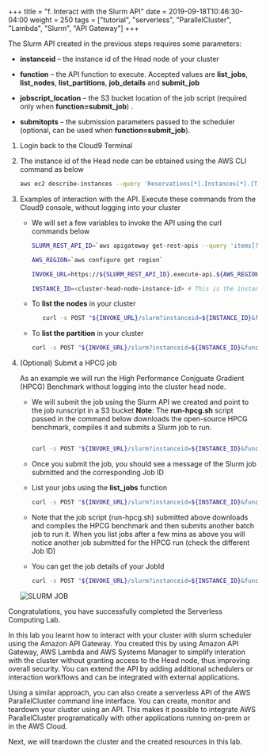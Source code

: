 +++
title = "f. Interact with the Slurm API"
date = 2019-09-18T10:46:30-04:00
weight = 250
tags = ["tutorial", "serverless", "ParallelCluster", "Lambda", "Slurm", "API Gateway"]
+++

The Slurm API created in the previous steps requires some parameters:

 - **instanceid** – the instance id of the Head node of your cluster

 - **function** – the API function to execute. Accepted values are **list_jobs**, **list_nodes**, **list_partitions**, **job_details** and **submit_job**

 - **jobscript_location** – the S3 bucket location of the job script (required only when **function=submit_job**) .

 - **submitopts** – the submission parameters passed to the scheduler (optional, can be used when **function=submit_job**).

1. Login back to the Cloud9 Terminal

2. The instance id of the Head node can be obtained using the AWS CLI command as below

   ```bash
   aws ec2 describe-instances --query 'Reservations[*].Instances[*].[Tags[?Key==`Name`]| [0].Value,InstanceId,InstanceType, PrivateIpAddress, PublicIpAddress]' --filters Name=instance-state-name,Values=running --output table
   ```
3. Examples of interaction with the API. Execute these commands from the Cloud9 console, without logging into your cluster

   - We will set a few variables to invoke the API using the curl commands below

     ```bash
     SLURM_REST_API_ID=`aws apigateway get-rest-apis --query 'items[?name==\`slurmAPI\`].id' --output text`

     AWS_REGION=`aws configure get region`

     INVOKE_URL=https://${SLURM_REST_API_ID}.execute-api.${AWS_REGION}.amazonaws.com/slurm

     INSTANCE_ID=<cluster-head-node-instance-id> # This is the instance ID from the head node obtained from step 2 above
     ```

   - To **list the nodes** in your cluster

     ```bash
        curl -s POST "${INVOKE_URL}/slurm?instanceid=${INSTANCE_ID}&function=list_nodes" # Note the function name "list_nodes"
     ```

   - To **list the partition** in your cluster

     ```bash
     curl -s POST "${INVOKE_URL}/slurm?instanceid=${INSTANCE_ID}&function=list_partitions" # Note the function name "list_partitions"
     ```

4. (Optional) Submit a HPCG job

   As an example we will run the High Performance Conjguate Gradient (HPCG) Benchmark without logging into the cluster head node.

   - We will submit the job using the Slurm API we created  and point to the job runscript in a S3 bucket
     **Note**: The **run-hpcg.sh** script passed in the command below downloads the open-source HPCG benchmark, compiles it and submits a Slurm job to run.


     ```bash

     curl -s POST "${INVOKE_URL}/slurm?instanceid=${INSTANCE_ID}&function=submit_job&jobscript_location=aws-hpc-workshops/run-hpcg.sh" -H 'submitopts: --job-name=HPCG --partition=ondemand'
     ```

   - Once you submit the job, you should see a message of the Slurm job submitted and the corresponding Job ID

   - List your jobs using the **list_jobs** function

     ```bash
     curl -s POST "${INVOKE_URL}/slurm?instanceid=${INSTANCE_ID}&function=list_jobs"
     ```

   - Note that the job script (run-hpcg.sh) submitted above downloads and compiles the HPCG benchmark and then submits another batch job to run it. When you list jobs after a few mins as above you will notice another job submitted for the HPCG run (check the different Job ID)

   -  You can get the job details of your JobId

      ```bash
      curl -s POST "${INVOKE_URL}/slurm?instanceid=${INSTANCE_ID}&function=job_details&jobid=<JOB-ID>" # Specify the JobId in the <JOB-ID> field
      ```
     ![SLURM JOB](/images/serverless/slurm-job-1.png)


Congratulations, you have successfully completed the Serverless Computing Lab.

In this lab you learnt how to interact with your cluster with slurm scheduler using the Amazon API Gateway. You created this by using Amazon API Gateway, AWS Lambda and AWS Systems Manager to simplify interation with the cluster without granting access to the Head node, thus improving overall security. You can extend the API by adding additional schedulers or interaction workflows and can be integrated with external applications.

Using a similar approach, you can also create a serverless API of the AWS ParallelCluster command line interface. You can create, monitor and teardown your cluster using an API. This makes it possible to integrate AWS ParallelCluster programatically with other applications running on-prem or in the AWS Cloud.

Next, we will teardown the cluster and the created resources in this lab.



